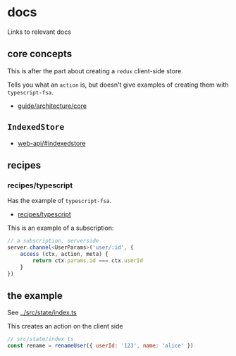 # docs
Links to relevant docs

## core concepts
This is after the part about creating a `redux` client-side store.

Tells you what an `action` is, but doesn't give examples of creating them with
`typescript-fsa`.

* [guide/architecture/core](https://logux.org/guide/architecture/core/)

## `IndexedStore`

* [web-api/#indexedstore](https://logux.org/web-api/#indexedstore)


## recipes

### recipes/typescript
Has the example of `typescript-fsa`.

* [recipes/typescript](https://logux.org/recipes/typescript/)

This is an example of a subscription:

```ts
// a subscription, serverside
server.channel<UserParams>('user/:id', {
    access (ctx, action, meta) {
        return ctx.params.id === ctx.userId
    }
})
```

## the example
See [../src/state/index.ts](../src/state//index.ts)

This creates an action on the client side
```js
// src/state/index.ts
const rename = renameUser({ userId: '123', name: 'alice' })
```


